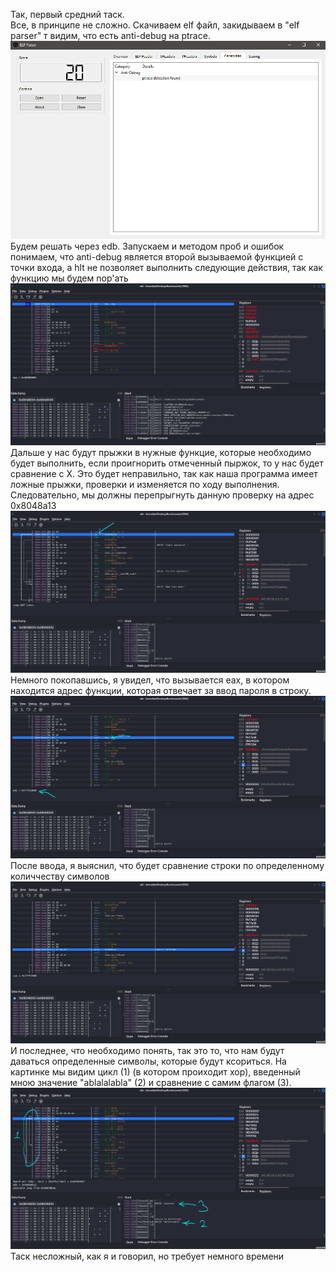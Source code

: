 Так, первый средний таск.
<br>Все, в принципе не сложно. Скачиваем elf файл, закидываем в "elf parser" т видим, что есть anti-debug на ptrace.
![ptrace](https://github.com/logbead/CTF_write_ups/blob/main/HTB/pictures/bombslanded/1.PNG)
<br>Будем решать через edb. Запускаем и методом проб и ошибок понимаем, что anti-debug является второй вызываемой функцией с точки входа, а hlt не позволяет выполнить
следующие действия, так как функцию мы будем nop'ать
![anti-debug](https://github.com/logbead/CTF_write_ups/blob/main/HTB/pictures/bombslanded/2.PNG)
<br>Дальше у нас будут прыжки в нужные функцие, которые необходимо будет выполнить, если проигнорить отмеченный 
пыржок, то у нас будет сравнение с X. Это будет неправильно, так как наша программа имеет ложные прыжки, 
проверки и изменяется по ходу выполнения. Следовательно, мы должны перепрыгнуть данную проверку на адрес 0х8048а13
![first_jmp](https://github.com/logbead/CTF_write_ups/blob/main/HTB/pictures/bombslanded/3.PNG)
<br>Немного покопавшись, я увидел, что вызывается еах, в котором находится адрес функции, которая отвечает
за ввод пароля в строку.
![еах](https://github.com/logbead/CTF_write_ups/blob/main/HTB/pictures/bombslanded/4.PNG)
<br>После ввода, я выяснил, что будет сравнение строки по определенному количчеству символов
![strncmp](https://github.com/logbead/CTF_write_ups/blob/main/HTB/pictures/bombslanded/5.PNG)
<br>И последнее, что необходимо понять, так это то, что нам будут даваться определенные символы, которые будут ксориться. На картинке мы видим цикл (1) (в котором проиходит хор),
введенный мною значение "ablalalabla" (2) и сравнение с самим флагом (3).
![flag](https://github.com/logbead/CTF_write_ups/blob/main/HTB/pictures/bombslanded/6.PNG)
<br>Таск несложный, как я и говорил, но требует немного времени
